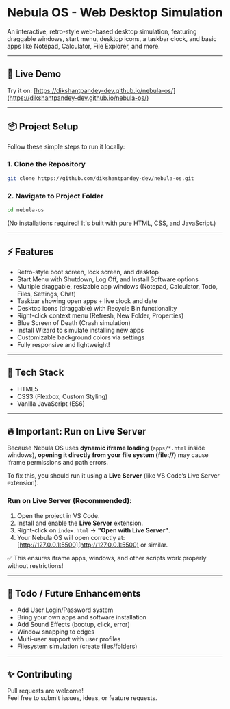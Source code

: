 


# Nebula OS - Web Desktop Simulation

An interactive, retro-style web-based desktop simulation, featuring draggable windows, start menu, desktop icons, a taskbar clock, and basic apps like Notepad, Calculator, File Explorer, and more.

---

## 🚀 Live Demo
Try it on:  [https://dikshantpandey-dev.github.io/nebula-os/](https://dikshantpandey-dev.github.io/nebula-os/)

---

## 📦 Project Setup
Follow these simple steps to run it locally:

### 1. Clone the Repository
```bash
git clone https://github.com/dikshantpandey-dev/nebula-os.git
```

### 2. Navigate to Project Folder
```bash
cd nebula-os
```

(No installations required! It's built with pure HTML, CSS, and JavaScript.)

---

## ⚡ Features
- Retro-style boot screen, lock screen, and desktop
- Start Menu with Shutdown, Log Off, and Install Software options
- Multiple draggable, resizable app windows (Notepad, Calculator, Todo, Files, Settings, Chat)
- Taskbar showing open apps + live clock and date
- Desktop icons (draggable) with Recycle Bin functionality
- Right-click context menu (Refresh, New Folder, Properties)
- Blue Screen of Death (Crash simulation)
- Install Wizard to simulate installing new apps
- Customizable background colors via settings
- Fully responsive and lightweight!

---

## 📜 Tech Stack
- HTML5
- CSS3 (Flexbox, Custom Styling)
- Vanilla JavaScript (ES6)

---

## 🔥 Important: Run on Live Server
Because Nebula OS uses **dynamic iframe loading** (`apps/*.html` inside windows), **opening it directly from your file system (file://)** may cause iframe permissions and path errors.

To fix this, you should run it using a **Live Server** (like VS Code’s Live Server extension).

### Run on Live Server (Recommended):
1. Open the project in VS Code.
2. Install and enable the **Live Server** extension.
3. Right-click on `index.html` → **"Open with Live Server"**.
4. Your Nebula OS will open correctly at:  
   [http://127.0.0.1:5500](http://127.0.0.1:5500) or similar.

✅ This ensures iframe apps, windows, and other scripts work properly without restrictions!

---

## 🎯 Todo / Future Enhancements
- Add User Login/Password system
- Bring your own apps and software installation
- Add Sound Effects (bootup, click, error)
- Window snapping to edges
- Multi-user support with user profiles
- Filesystem simulation (create files/folders)

---

## ✨ Contributing
Pull requests are welcome!  
Feel free to submit issues, ideas, or feature requests.

